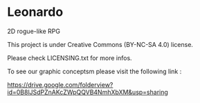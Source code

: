 # Leonardo
2D rogue-like RPG

This project is under Creative Commons (BY-NC-SA 4.0) license.

Please check LICENSING.txt for more infos.

To see our graphic conceptsm please visit the following link :

https://drive.google.com/folderview?id=0B8lJSdPZnAKcZWpQQVB4NmhXbXM&usp=sharing
